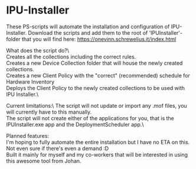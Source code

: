 # IPU-Installer

These PS-scripts will automate the installation and configuration of IPU-Installer. Download the scripts and add them to the root of 'IPUInstaller'-folder
that you will find here: https://onevinn.schrewelius.it/index.html

What does the script do?\   
Creates all the collections including the correct rules.\
Creates a new Device Collection folder that will house the newly created collections.\
Creates a new Client Policy with the "correct" (recommended) schedule for Hardware Inventory\
Deploys the Client Policy to the newly created collections to be used with IPU Installer.\

Current limitations:\ 
The script will not update or import any .mof files, you will currently have to this manually.\
The script will not create either of the applications for you, that is the IPUInstaller.exe app and the DeploymentScheduler app.\

Planned features:\
I'm hoping to fully automate the entire installation but I have no ETA on this. Not even sure if there's even a demand :D\
Built it mainly for myself and my co-workers that will be interested in using this awesome tool from Johan.